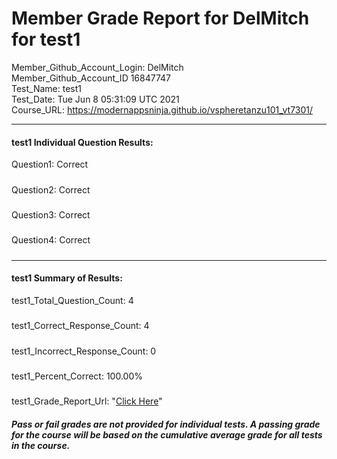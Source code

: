 # Member Grade Report for DelMitch for test1  
   
Member_Github_Account_Login: DelMitch  
Member_Github_Account_ID 16847747  
Test_Name: test1  
Test_Date: Tue Jun  8 05:31:09 UTC 2021  
Course_URL: https://modernappsninja.github.io/vspheretanzu101_vt7301/  
   
---  
#### test1 Individual Question Results:  
Question1: Correct  
#####  
Question2: Correct  
#####  
Question3: Correct  
#####  
Question4: Correct  
#####  
---  
#### test1 Summary of Results:  
test1_Total_Question_Count: 4  
#####  
test1_Correct_Response_Count: 4  
#####  
test1_Incorrect_Response_Count: 0  
#####  
test1_Percent_Correct: 100.00%  
#####  
test1_Grade_Report_Url: "[Click Here](https://github.com/modernappsninjas/DelMitch/blob/main/static/userdata/courses/vspheretanzu101_vt7301/grade_report.pr899.test1.md)"
##### Pass or fail grades are not provided for individual tests. A passing grade for the course will be based on the cumulative average grade for all tests in the course.  
